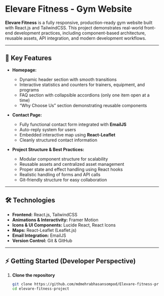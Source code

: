 # Elevare Fitness - Gym Website

**Elevare Fitness** is a fully responsive, production-ready gym website built with React.js and TailwindCSS. This project demonstrates real-world front-end development practices, including component-based architecture, reusable assets, API integration, and modern development workflows.

---

## 🔹 Key Features

- **Homepage:**
  - Dynamic header section with smooth transitions
  - Interactive statistics and counters for trainers, equipment, and programs
  - FAQ section with collapsible accordions (only one item open at a time)
  - “Why Choose Us” section demonstrating reusable components

- **Contact Page:**
  - Fully functional contact form integrated with **EmailJS**
  - Auto-reply system for users
  - Embedded interactive map using **React-Leaflet**
  - Cleanly structured contact information

- **Project Structure & Best Practices:**
  - Modular component structure for scalability
  - Reusable assets and centralized asset management
  - Proper state and effect handling using React hooks
  - Realistic handling of forms and API calls
  - Git-friendly structure for easy collaboration

---

## 🛠 Technologies

- **Frontend:** React.js, TailwindCSS  
- **Animations & Interactivity:** Framer Motion  
- **Icons & UI Components:** Lucide React, React Icons  
- **Maps:** React-Leaflet (Leaflet.js)  
- **Email Integration:** EmailJS  
- **Version Control:** Git & GitHub  

---

## ⚡ Getting Started (Developer Perspective)

1. **Clone the repository**
   ```bash
   git clone https://github.com/mdmehrabhasansompod/Elevare-fitness-project.git
   cd elevare-fitness-project
